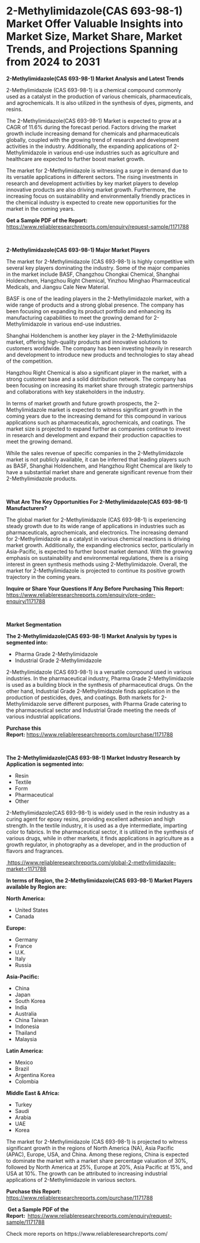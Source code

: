<p><h1>2-Methylimidazole(CAS 693-98-1) Market Offer Valuable Insights into Market Size, Market Share, Market Trends, and Projections Spanning from 2024 to 2031</h1></p><p><strong>2-Methylimidazole(CAS 693-98-1) Market Analysis and Latest Trends</strong></p>
<p><p>2-Methylimidazole (CAS 693-98-1) is a chemical compound commonly used as a catalyst in the production of various chemicals, pharmaceuticals, and agrochemicals. It is also utilized in the synthesis of dyes, pigments, and resins.</p><p>The 2-Methylimidazole(CAS 693-98-1) Market is expected to grow at a CAGR of 11.6% during the forecast period. Factors driving the market growth include increasing demand for chemicals and pharmaceuticals globally, coupled with the growing trend of research and development activities in the industry. Additionally, the expanding applications of 2-Methylimidazole in various end-use industries such as agriculture and healthcare are expected to further boost market growth.</p><p>The market for 2-Methylimidazole is witnessing a surge in demand due to its versatile applications in different sectors. The rising investments in research and development activities by key market players to develop innovative products are also driving market growth. Furthermore, the increasing focus on sustainability and environmentally friendly practices in the chemical industry is expected to create new opportunities for the market in the coming years.</p></p>
<p><strong>Get a Sample PDF of the Report:&nbsp;</strong> <a href="https://www.reliableresearchreports.com/enquiry/request-sample/1171788">https://www.reliableresearchreports.com/enquiry/request-sample/1171788</a></p>
<p>&nbsp;</p>
<p><strong>2-Methylimidazole(CAS 693-98-1) Major Market Players</strong></p>
<p><p>The market for 2-Methylimidazole (CAS 693-98-1) is highly competitive with several key players dominating the industry. Some of the major companies in the market include BASF, Changzhou Chongkai Chemical, Shanghai Holdenchem, Hangzhou Right Chemical, Yinzhou Minghao Pharmaceutical Medicals, and Jiangsu Cale New Material.</p><p>BASF is one of the leading players in the 2-Methylimidazole market, with a wide range of products and a strong global presence. The company has been focusing on expanding its product portfolio and enhancing its manufacturing capabilities to meet the growing demand for 2-Methylimidazole in various end-use industries.</p><p>Shanghai Holdenchem is another key player in the 2-Methylimidazole market, offering high-quality products and innovative solutions to customers worldwide. The company has been investing heavily in research and development to introduce new products and technologies to stay ahead of the competition.</p><p>Hangzhou Right Chemical is also a significant player in the market, with a strong customer base and a solid distribution network. The company has been focusing on increasing its market share through strategic partnerships and collaborations with key stakeholders in the industry.</p><p>In terms of market growth and future growth prospects, the 2-Methylimidazole market is expected to witness significant growth in the coming years due to the increasing demand for this compound in various applications such as pharmaceuticals, agrochemicals, and coatings. The market size is projected to expand further as companies continue to invest in research and development and expand their production capacities to meet the growing demand.</p><p>While the sales revenue of specific companies in the 2-Methylimidazole market is not publicly available, it can be inferred that leading players such as BASF, Shanghai Holdenchem, and Hangzhou Right Chemical are likely to have a substantial market share and generate significant revenue from their 2-Methylimidazole products.</p></p>
<p>&nbsp;</p>
<p><strong>What Are The Key Opportunities For 2-Methylimidazole(CAS 693-98-1) Manufacturers?</strong></p>
<p><p>The global market for 2-Methylimidazole (CAS 693-98-1) is experiencing steady growth due to its wide range of applications in industries such as pharmaceuticals, agrochemicals, and electronics. The increasing demand for 2-Methylimidazole as a catalyst in various chemical reactions is driving market growth. Additionally, the expanding electronics sector, particularly in Asia-Pacific, is expected to further boost market demand. With the growing emphasis on sustainability and environmental regulations, there is a rising interest in green synthesis methods using 2-Methylimidazole. Overall, the market for 2-Methylimidazole is projected to continue its positive growth trajectory in the coming years.</p></p>
<p><strong>Inquire or Share Your Questions If Any Before Purchasing This Report:</strong> <a href="https://www.reliableresearchreports.com/enquiry/pre-order-enquiry/1171788">https://www.reliableresearchreports.com/enquiry/pre-order-enquiry/1171788</a></p>
<p>&nbsp;</p>
<p><strong>Market Segmentation</strong></p>
<p><strong>The 2-Methylimidazole(CAS 693-98-1) Market Analysis by types is segmented into:</strong></p>
<p><ul><li>Pharma Grade 2-Methylimidazole</li><li>Industrial Grade 2-Methylimidazole</li></ul></p>
<p><p>2-Methylimidazole (CAS 693-98-1) is a versatile compound used in various industries. In the pharmaceutical industry, Pharma Grade 2-Methylimidazole is used as a building block in the synthesis of pharmaceutical drugs. On the other hand, Industrial Grade 2-Methylimidazole finds application in the production of pesticides, dyes, and coatings. Both markets for 2-Methylimidazole serve different purposes, with Pharma Grade catering to the pharmaceutical sector and Industrial Grade meeting the needs of various industrial applications.</p></p>
<p><strong>Purchase this Report:&nbsp;</strong><a href="https://www.reliableresearchreports.com/purchase/1171788">https://www.reliableresearchreports.com/purchase/1171788</a></p>
<p>&nbsp;</p>
<p><strong>The 2-Methylimidazole(CAS 693-98-1) Market Industry Research by Application is segmented into:</strong></p>
<p><ul><li>Resin</li><li>Textile</li><li>Form</li><li>Pharmaceutical</li><li>Other</li></ul></p>
<p><p>2-Methylimidazole(CAS 693-98-1) is widely used in the resin industry as a curing agent for epoxy resins, providing excellent adhesion and high strength. In the textile industry, it is used as a dye intermediate, imparting color to fabrics. In the pharmaceutical sector, it is utilized in the synthesis of various drugs, while in other markets, it finds applications in agriculture as a growth regulator, in photography as a developer, and in the production of flavors and fragrances.</p></p>
<p><a href="https://www.reliableresearchreports.com/global-2-methylimidazole-market-r1171788">&nbsp;https://www.reliableresearchreports.com/global-2-methylimidazole-market-r1171788</a></p>
<p><strong>In terms of Region, the 2-Methylimidazole(CAS 693-98-1) Market Players available by Region are:</strong></p>
<p>
    <p> <strong> North America: </strong>
        <ul>
            <li>United States</li>
            <li>Canada</li>
        </ul>
        </p> 
    <p> <strong> Europe: </strong>
        <ul>
            <li>Germany</li>
            <li>France</li>
            <li>U.K.</li>
            <li>Italy</li>
            <li>Russia</li>
        </ul>
        </p> 
    <p> <strong> Asia-Pacific: </strong>
        <ul>
            <li>China</li>
            <li>Japan</li>
            <li>South Korea</li>
            <li>India</li>
            <li>Australia</li>
            <li>China Taiwan</li>
            <li>Indonesia</li>
            <li>Thailand</li>
            <li>Malaysia</li>
        </ul>
        </p> 
    <p> <strong> Latin America: </strong>
        <ul>
            <li>Mexico</li>
            <li>Brazil</li>
            <li>Argentina Korea</li>
            <li>Colombia</li>
        </ul>
        </p> 
    <p> <strong> Middle East & Africa: </strong>
        <ul>
            <li>Turkey</li>
            <li>Saudi</li>
            <li>Arabia</li>
            <li>UAE</li>
            <li>Korea</li>
        </ul>
    </p>
    </p>
<p><p>The market for 2-Methylimidazole (CAS 693-98-1) is projected to witness significant growth in the regions of North America (NA), Asia Pacific (APAC), Europe, USA, and China. Among these regions, China is expected to dominate the market with a market share percentage valuation of 30%, followed by North America at 25%, Europe at 20%, Asia Pacific at 15%, and USA at 10%. The growth can be attributed to increasing industrial applications of 2-Methylimidazole in various sectors.</p></p>
<p><strong>Purchase this Report: </strong><a href="https://www.reliableresearchreports.com/purchase/1171788">https://www.reliableresearchreports.com/purchase/1171788</a></p>
<p>&nbsp;<strong>Get a Sample PDF of the Report:&nbsp;&nbsp;</strong><a href="https://www.reliableresearchreports.com/enquiry/request-sample/1171788">https://www.reliableresearchreports.com/enquiry/request-sample/1171788</a></p>
<p><strong></strong></p>
<p>Check more reports on https://www.reliableresearchreports.com/</p>